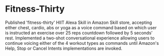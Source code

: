 # Fitness-Thirty
Published 'fitness-thirty' HIIT Alexa Skill in Amazon Skill store, accepting either chest, cardio, abs or yoga as a voice command based on which user is instructed an exercise over 25 reps countdown followed by 5 seconds’ rest. Implemented a two-shot conversational experience allowing users to continue voicing either of the 4 workout types as commands until Amazon's Help, Stop or Cancel Intents implementations are invoked.
